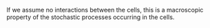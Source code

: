 If we assume no interactions between the cells, this is a macroscopic property of the stochastic processes occurring in the cells. 